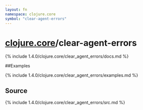```yaml
---
layout: fn
namespace: clojure.core
symbol: "clear-agent-errors"
---
```


# [clojure.core](../)/clear-agent-errors

{% include 1.4.0/clojure.core/clear_agent_errors/docs.md %}

##Examples

{% include 1.4.0/clojure.core/clear_agent_errors/examples.md %}
## Source
{% include 1.4.0/clojure.core/clear_agent_errors/src.md %}

